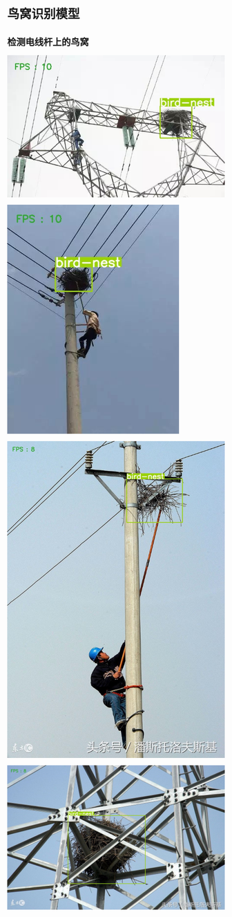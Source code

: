 # 鸟窝识别模型

## 检测电线杆上的鸟窝

![](predict/05.jpg)

![](predict/06.jpg)

![](predict/19.jpg)

![](predict/23.jpg)
